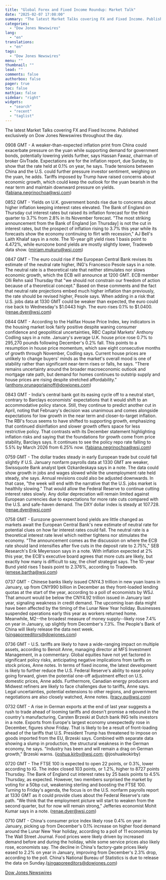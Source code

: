```yaml
---
title: "Global Forex and Fixed Income Roundup: Market Talk"
date: "2025-02-07 17:08:00"
summary: "The latest Market Talks covering FX and Fixed Income. Published exclusively on Dow Jones Newswires throughout the day.0908 GMT - A weaker-than-expected inflation print from China could exacerbate pressure on the yuan while supporting demand for government bonds, potentially lowering yields further, says Hassan Fawaz, chairman of broker GivTrade. Expectations..."
categories:
  - "Dow Jones Newswires"
lang:
  - "en"
translations:
  - "en"
tags:
  - "Dow Jones Newswires"
menu: ""
thumbnail: ""
lead: ""
comments: false
authorbox: false
pager: true
toc: false
mathjax: false
sidebar: "right"
widgets:
  - "search"
  - "recent"
  - "taglist"
---
```


The latest Market Talks covering FX and Fixed Income. Published exclusively on Dow Jones Newswires throughout the day.

0908 GMT - A weaker-than-expected inflation print from China could exacerbate pressure on the yuan while supporting demand for government bonds, potentially lowering yields further, says Hassan Fawaz, chairman of broker GivTrade. Expectations are for the inflation report, due Sunday, to show that the rate held at 0.1% on year, he says. Trade tensions between China and the U.S. could further pressure investor sentiment, weighing on the yuan, he adds. Tariffs imposed by Trump have raised concerns about economic growth, which could keep the outlook for the yuan bearish in the near term and maintain downward pressure on yields. (fabiana.negrinochoa@wsj.com)

0852 GMT - Yields on U.K. government bonds rise due to concerns about higher inflation keeping interest rates elevated. The Bank of England on Thursday cut interest rates but raised its inflation forecast for the third quarter to 3.7% from 2.8% in its November forecast. "The most striking announcement from the Bank of England [on Thursday] is not the cut in interest rates, but the prospect of inflation rising to 3.7% this year while its forecasts show the economy continuing to flirt with recession," AJ Bell's Laith Khalaf says in a note. The 10-year gilt yield rises 1 basis point to 4.472%, while eurozone bond yields are mostly slightly lower, Tradeweb data show. (miriam.mukuru@wsj.com)

0847 GMT - The euro could rise if the European Central Bank revises its estimate of the neutral rate higher, ING's Francesco Pesole says in a note. The neutral rate is a theoretical rate that neither stimulates nor slows economic growth, which the ECB will announce at 1200 GMT. ECB member Olli Rehn said Thursday that "we should not constrain our freedom of action because of a theoretical concept." Based on these comments and the fact that neutral rate projections embed much higher inflation than previously, the rate should be revised higher, Pesole says. When adding in a risk that U.S. jobs data at 1330 GMT could be weaker than expected, the euro could rise back to Wednesday's $1.0443 high. The euro rises 0.1% to $1.0400.(renae.dyer@wsj.com)

0844 GMT - According to the Halifax House Price Index, key indicators in the housing market look fairly positive despite waning consumer confidence and geopolitical uncertainties, RBC Capital Markets' Anthony Codling says in a note. January's average U.K. house price rose 0.7% to 295,270 pounds following December's 0.2% fall. This points to a resumption in house price momentum, which saw eight consecutive months of growth through November, Codling says. Current house prices are unlikely to change buyers' minds as the market's overall mood is one of stability rather than significant near-term rises or falls, he says. "There remains uncertainty around the broader macroeconomic outlook and mortgage rate path, but demand for homes continues to outstrip supply and house prices are rising despite stretched affordability." (anthony.orunagoriainoff@dowjones.com)

0843 GMT - India's central bank got its easing cycle off to a neutral start, contrary to Barclays economists' expectations that it would shift to an accommodative policy stance. Still, they continue to predict another cut in April, noting that February's decision was unanimous and comes alongside expectations for low growth in the near term and closer-to-target inflation. The RBI's focus seems to have shifted to supporting growth, emphasizing that continued disinflation and slower growth offers space for less restrictive policy. That contrasts with its December statement highlighting inflation risks and saying that the foundations for growth come from price stability, Barclays says. It continues to see the policy repo rate falling to 5.5% by March 2026 from 6.25% now. (fabiana.negrinochoa@wsj.com)

0759 GMT - The dollar trades steady in early European trade but could fall slightly if U.S. January nonfarm payrolls data at 1330 GMT are weaker, Swissquote Bank analyst Ipek Ozkardeskaya says in a note. The data could show growth in jobs and wages slowed while the unemployment rate held steady, she says. Annual revisions could also be adjusted downwards. In that case, "the week will end with the narrative that the U.S. jobs market is healthily slowing." That would allow the Federal Reserve to continue cutting interest rates slowly. Any dollar depreciation will remain limited against European currencies due to expectations for more rate cuts compared with the U.S. and safe-haven demand. The DXY dollar index is steady at 107.728. (renae.dyer@wsj.com)

0758 GMT - Eurozone government bond yields are little changed as markets await the European Central Bank's new estimate of neutral rate for potential clues on how far interest rates could fall. The neutral rate is a theoretical interest rate level which neither tightens nor stimulates the economy. "The announcement comes as the discussion on where the ECB rate should land intensifies after five cuts in the deposit rate to 2.75%," SEB Research's Erik Meyersson says in a note. With inflation expected at 2% this year, the ECB's executive board agrees that more cuts are likely, but exactly how many is difficult to say, the chief strategist says. The 10-year Bund yield rises 1 basis point to 2.376%, according to Tradeweb. (emese.bartha@wsj.com)

0737 GMT - Chinese banks likely issued CNY4.3 trillion in new yuan loans in January, up from CNY990 billion in December as they front-loaded lending quotas at the start of the year, according to a poll of economists by WSJ. That amount would be below the CNY4.92 trillion issued in January last year, signaling weakness in credit demand. The upcoming loan data might have been affected by the timing of the Lunar New Year holiday. Businesses suspended operations early this year as workers returned home. Meanwhile, M2--the broadest measure of money supply--likely rose 7.4% on year in January, up slightly from December's 7.3%. The People's Bank of China will likely release the data next week. (singaporeeditors@dowjones.com)

0736 GMT - U.S. tariffs are likely to have a wide-ranging impact on multiple assets, according to Benoit Anne, managing director at MFS Investment Management, in a commentary. Global equities have not yet factored in significant policy risks, anticipating negative implications from tariffs on stock prices, Anne notes. In terms of fixed income, the latest development is likely to further reduce the U.S. Federal Reserve's ability to ease policy going forward, given the potential one-off adjustment effect on U.S. domestic prices, Anne adds. Furthermore, Canadian energy producers and Midwest refiners are likely to face challenges due to tariffs, Anne says. Legal uncertainties, potential extensions to other regions, and government negotiations are also closely watched, Anne notes. (tracy.qu@wsj.com)

0732 GMT - A rise in German exports at the end of last year suggests a rush to trade ahead of looming tariffs and doesn't promise a rebound in the country's manufacturing, Carsten Brzeski at Dutch bank ING tells investors in a note. Exports from Europe's largest economy unexpectedly rose in December, figures show Friday. That is likely to be a result of front-loading ahead of the tariffs that U.S. President Trump has threatened to impose on goods imported from the EU, Brzeski says. Combined with separate data showing a slump in production, the structural weakness in the German economy, he says. "Industry has been and will remain a drag on German growth," Brzeski warns. (joshua.kirby@wsj.com; @joshualeokirby)

0720 GMT - The FTSE 100 is expected to open 22 points, or 0.3%, lower according to IG. The index closed 103 points, or 1.2%, higher to 8727 points Thursday. The Bank of England cut interest rates by 25 basis points to 4.5% Thursday, as expected. However, two members surprised the market by voting for a 50bp cut, weakening sterling and boosting the FTSE 100. Turning to Friday's agenda, the focus is on the U.S. nonfarm payrolls report at 1330 GMT as it could provide clues about the Federal Reserve's rate path. "We think that the employment picture will start to weaken from the second quarter, but for now will remain strong," Jefferies economist Mohit Kumar says in a note. (renae.dyer@wsj.com)

0710 GMT - China's consumer price index likely rose 0.4% on year in January, picking up from December's 0.1% increase on higher food demand around the Lunar New Year holiday, according to a poll of 11 economists by The Wall Street Journal. Food prices were likely driven by increased demand before and during the holiday, while some service prices also likely rose, economists say. The decline in China's factory-gate prices likely eased to 2.2% on year in January, improving from December's 2.3% drop, according to the poll. China's National Bureau of Statistics is due to release the data on Sunday.(singaporeeditors@dowjones.com)

[Dow Jones Newswires](https://www.tradingview.com/news/DJN_DN20250207003565:0/)
